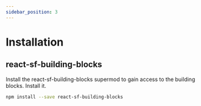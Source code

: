 ```yaml
---
sidebar_position: 3
---
```


# Installation

## react-sf-building-blocks

Install the react-sf-building-blocks supermod to gain access to the building blocks. Install it.

```bash
npm install --save react-sf-building-blocks
```